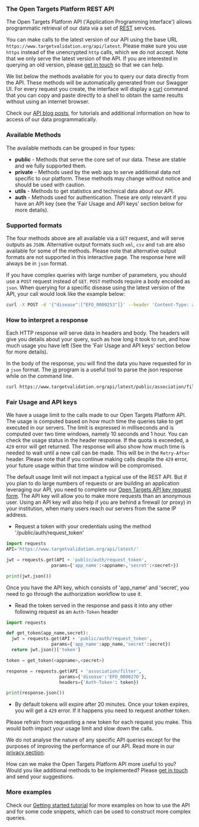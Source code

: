 ### The Open Targets Platform REST API

The Open Targets Platform API ('Application Programming Interface')
allows programmatic retrieval of our data via a set of
[REST](https://en.wikipedia.org/wiki/Representational_state_transfer)
services.

You can make calls to the latest version of our API using the base URL
 `https://www.targetvalidation.org/api/latest`. Please make sure you use `https` instead of the unencrypted
 `http` calls, which we do not accept. Note that we only serve the latest version of the API. If you are interested in querying
 an old version, please [get in touch](mailto:support@targetvalidation.org) so that we can help.

We list below the methods available for you to query our data directly from the API. These methods will be
automatically generated from our Swagger UI. For every request you create, the interface will display a [curl](https://curl.haxx.se/) command
that you can copy and paste directly to a shell to obtain the same results without using an internet browser.

Check our [API blog posts](https://blog.opentargets.org/tag/api), for tutorials and additional
information on how to access of our data programmatically.

### Available Methods

The available methods can be grouped in four types:

* __public__ - Methods that serve the core set of our data. These are stable and we fully supported them.
* __private__ - Methods used by the web app to serve additional data not specific to our platform. These methods
may change without notice and should be used with caution.
* __utils__ - Methods to get statistics and technical data about our API.
* __auth__ - Methods used for authentication. These are only relevant if you have an API key (see the 'Fair Usage
and API keys' section below for more details).

### Supported formats

The four methods above are all available via a `GET` request, and will serve outputs as `JSON`.
Alternative output formats such `xml`, `csv` and `tab` are also available for some of the methods.
Please note that alternative output formats are not supported in this interactive page. The response here will always be in `json` format.

If you have complex queries with large number of parameters, you should
use a `POST` request instead of  `GET`. `POST` methods require a body encoded as `json`.
When querying for a specific disease using the latest version of the API, your call would look like the example below:

```sh
curl -X POST -d '{"disease":["EFO_0000253"]}' --header 'Content-Type: application/json' https://www.targetvalidation.org/api/latest/public/evidence/filter
```
### How to interpret a response

Each HTTP response will serve data in headers and body.
The headers will give you details about your query, such as how long it took to run, and how much usage you have left (See the 'Fair Usage
and API keys' section below for more details).

In the body of the response, you will find the data you have requested for in a `json` format. The
[jq](https://stedolan.github.io/jq/) program is a useful tool to parse the json response while on the command line.

```sh
curl https://www.targetvalidation.org/api/latest/public/association/filter\?target\=ENSG00000157764 | jq
```

### Fair Usage and API keys

We have a usage limit to the calls made to our Open Targets Platform API. The usage is computed based on how much time the
queries take to get executed in our servers.
The limit is expressed in milliseconds and is computed over two time windows, namely 10 seconds and 1 hour.
You can check the usage status in the header response. If the quota is exceeded, a `429` error will get returned.
The response will also show how much time is needed to wait until a new call can be made. This will be in the `Retry-After` header.
Please note that if you continue making calls despite the `429` error, your future usage within that time window will be compromised.

The default usage limit will not impact a typical use of the REST API. But if you plan to do large numbers of requests or are building
an application leveraging our API, you need to complete our [Open Targets API key request form](http://goo.gl/forms/heGJvffv7PuUpWzG2).
The API key will allow you to make more requests than an anonymous user. Using an API key will also help if you are behind a firewall
(or proxy) in your institution, when many users reach our servers from the same IP address.

* Request a token with your credentials using the method '/public/auth/request_token'

```python
import requests
API='https://www.targetvalidation.org/api/latest/'

jwt = requests.get(API + 'public/auth/request_token',
                 params={'app_name':<appname>,'secret':<secret>})

print(jwt.json())
```
Once you have the API key, which consists of 'app_name' and 'secret', you need to go through the authorization workflow to use it.

* Read the token served in the response and pass it into any other following request as an `Auth-Token` header

```python
import requests

def get_token(app_name,secret):
  jwt = requests.get(API + 'public/auth/request_token',
                 params={'app_name':app_name,'secret':secret})
  return jwt.json()['token']

token = get_token(<appname>,<secret>)

response = requests.get(API + 'association/filter',
                    params={'disease':'EFO_0000270'},
                    headers={'Auth-Token': token})

print(response.json())
```

* By default tokens will expire after 20 minutes. Once your token expires, you will get a `429` error. If it happens you need to request another token.

Please refrain from requesting a new token for each request you make. This would both impact your usage limit and slow down the calls.

We do not analyse the nature of any specific API queries except for the purposes of improving the performance of our API.
Read more in our [privacy section](https://www.targetvalidation.org/terms-of-use#privacy).


How can we make the Open Targets Platform API more useful to you? Would you like additional methods to be implemented?
Please [get in touch](mailto:support@targetvalidation.org) and send your suggestions.

### More examples
Check our [Getting started tutorial](https://blog.opentargets.org/api-getting-started-1) for more
examples on how to use the API and for some code snippets, which can be used to construct more complex queries.
